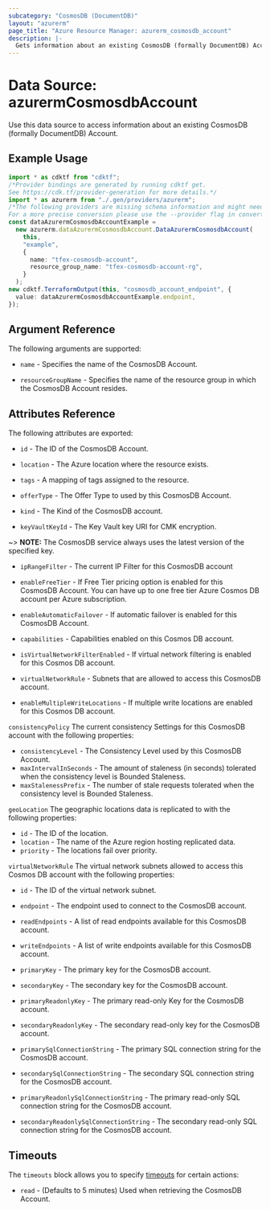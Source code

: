 ```yaml
---
subcategory: "CosmosDB (DocumentDB)"
layout: "azurerm"
page_title: "Azure Resource Manager: azurerm_cosmosdb_account"
description: |-
  Gets information about an existing CosmosDB (formally DocumentDB) Account.
---
```


# Data Source: azurermCosmosdbAccount

Use this data source to access information about an existing CosmosDB (formally DocumentDB) Account.

## Example Usage

```typescript
import * as cdktf from "cdktf";
/*Provider bindings are generated by running cdktf get.
See https://cdk.tf/provider-generation for more details.*/
import * as azurerm from "./.gen/providers/azurerm";
/*The following providers are missing schema information and might need manual adjustments to synthesize correctly: azurerm.
For a more precise conversion please use the --provider flag in convert.*/
const dataAzurermCosmosdbAccountExample =
  new azurerm.dataAzurermCosmosdbAccount.DataAzurermCosmosdbAccount(
    this,
    "example",
    {
      name: "tfex-cosmosdb-account",
      resource_group_name: "tfex-cosmosdb-account-rg",
    }
  );
new cdktf.TerraformOutput(this, "cosmosdb_account_endpoint", {
  value: dataAzurermCosmosdbAccountExample.endpoint,
});

```

## Argument Reference

The following arguments are supported:

*   `name` - Specifies the name of the CosmosDB Account.

*   `resourceGroupName` - Specifies the name of the resource group in which the CosmosDB Account resides.

## Attributes Reference

The following attributes are exported:

*   `id` - The ID of the CosmosDB Account.

*   `location` - The Azure location where the resource exists.

*   `tags` - A mapping of tags assigned to the resource.

*   `offerType` - The Offer Type to used by this CosmosDB Account.

*   `kind` - The Kind of the CosmosDB account.

*   `keyVaultKeyId` - The Key Vault key URI for CMK encryption.

\~> **NOTE:** The CosmosDB service always uses the latest version of the specified key.

*   `ipRangeFilter` - The current IP Filter for this CosmosDB account

*   `enableFreeTier` - If Free Tier pricing option is enabled for this CosmosDB Account. You can have up to one free tier Azure Cosmos DB account per Azure subscription.

*   `enableAutomaticFailover` - If automatic failover is enabled for this CosmosDB Account.

*   `capabilities` - Capabilities enabled on this Cosmos DB account.

*   `isVirtualNetworkFilterEnabled` - If virtual network filtering is enabled for this Cosmos DB account.

*   `virtualNetworkRule` - Subnets that are allowed to access this CosmosDB account.

*   `enableMultipleWriteLocations` - If multiple write locations are enabled for this Cosmos DB account.

`consistencyPolicy` The current consistency Settings for this CosmosDB account with the following properties:

* `consistencyLevel` - The Consistency Level used by this CosmosDB Account.
* `maxIntervalInSeconds` - The amount of staleness (in seconds) tolerated when the consistency level is Bounded Staleness.
* `maxStalenessPrefix` - The number of stale requests tolerated when the consistency level is Bounded Staleness.

`geoLocation` The geographic locations data is replicated to with the following properties:

* `id` - The ID of the location.
* `location` - The name of the Azure region hosting replicated data.
* `priority` - The locations fail over priority.

`virtualNetworkRule` The virtual network subnets allowed to access this Cosmos DB account with the following properties:

*   `id` - The ID of the virtual network subnet.

*   `endpoint` - The endpoint used to connect to the CosmosDB account.

*   `readEndpoints` - A list of read endpoints available for this CosmosDB account.

*   `writeEndpoints` - A list of write endpoints available for this CosmosDB account.

*   `primaryKey` - The primary key for the CosmosDB account.

*   `secondaryKey` - The secondary key for the CosmosDB account.

*   `primaryReadonlyKey` - The primary read-only Key for the CosmosDB account.

*   `secondaryReadonlyKey` - The secondary read-only key for the CosmosDB account.

*   `primarySqlConnectionString` - The primary SQL connection string for the CosmosDB account.

*   `secondarySqlConnectionString` - The secondary SQL connection string for the CosmosDB account.

*   `primaryReadonlySqlConnectionString` - The primary read-only SQL connection string for the CosmosDB account.

*   `secondaryReadonlySqlConnectionString` - The secondary read-only SQL connection string for the CosmosDB account.

## Timeouts

The `timeouts` block allows you to specify [timeouts](https://www.terraform.io/language/resources/syntax#operation-timeouts) for certain actions:

* `read` - (Defaults to 5 minutes) Used when retrieving the CosmosDB Account.
